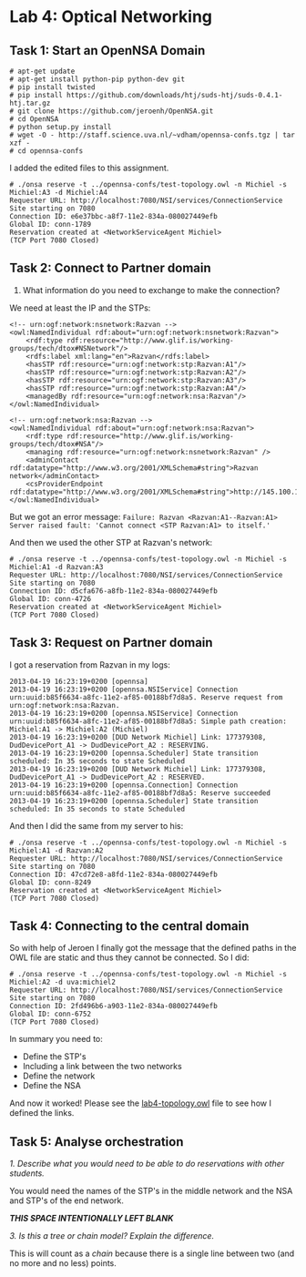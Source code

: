 Lab 4: Optical Networking
=========================

Task 1: Start an OpenNSA Domain
-------------------------------

    # apt-get update
    # apt-get install python-pip python-dev git
    # pip install twisted
    # pip install https://github.com/downloads/htj/suds-htj/suds-0.4.1-htj.tar.gz
    # git clone https://github.com/jeroenh/OpenNSA.git
    # cd OpenNSA
    # python setup.py install
    # wget -O - http://staff.science.uva.nl/~vdham/opennsa-confs.tgz | tar xzf - 
    # cd opennsa-confs

I added the edited files to this assignment.

    # ./onsa reserve -t ../opennsa-confs/test-topology.owl -n Michiel -s Michiel:A3 -d Michiel:A4
	Requester URL: http://localhost:7080/NSI/services/ConnectionService
	Site starting on 7080
	Connection ID: e6e37bbc-a8f7-11e2-834a-080027449efb
	Global ID: conn-1789
	Reservation created at <NetworkServiceAgent Michiel>
	(TCP Port 7080 Closed)

Task 2: Connect to Partner domain
---------------------------------

 1. What information do you need to exchange to make the connection?

We need at least the IP and the STPs:

    <!-- urn:ogf:network:nsnetwork:Razvan -->
    <owl:NamedIndividual rdf:about="urn:ogf:network:nsnetwork:Razvan">
        <rdf:type rdf:resource="http://www.glif.is/working-groups/tech/dtox#NSNetwork"/>
        <rdfs:label xml:lang="en">Razvan</rdfs:label>
        <hasSTP rdf:resource="urn:ogf:network:stp:Razvan:A1"/>
        <hasSTP rdf:resource="urn:ogf:network:stp:Razvan:A2"/>
        <hasSTP rdf:resource="urn:ogf:network:stp:Razvan:A3"/>
        <hasSTP rdf:resource="urn:ogf:network:stp:Razvan:A4"/>
        <managedBy rdf:resource="urn:ogf:network:nsa:Razvan"/>
    </owl:NamedIndividual>
    
    <!-- urn:ogf:network:nsa:Razvan -->
    <owl:NamedIndividual rdf:about="urn:ogf:network:nsa:Razvan">
        <rdf:type rdf:resource="http://www.glif.is/working-groups/tech/dtox#NSA"/>
        <managing rdf:resource="urn:ogf:network:nsnetwork:Razvan" />
        <adminContact rdf:datatype="http://www.w3.org/2001/XMLSchema#string">Razvan network</adminContact>
        <csProviderEndpoint rdf:datatype="http://www.w3.org/2001/XMLSchema#string">http://145.100.104.136:9080/NSI/services/ConnectionService</csProviderEndpoint>
    </owl:NamedIndividual>

But we got an error message: `Failure: Razvan <Razvan:A1--Razvan:A1> Server raised fault: 'Cannot connect <STP Razvan:A1> to itself.'`

And then we used the other STP at Razvan's network:

    # ./onsa reserve -t ../opennsa-confs/test-topology.owl -n Michiel -s Michiel:A1 -d Razvan:A3
	Requester URL: http://localhost:7080/NSI/services/ConnectionService
	Site starting on 7080
	Connection ID: d5cfa676-a8fb-11e2-834a-080027449efb
	Global ID: conn-4726
	Reservation created at <NetworkServiceAgent Michiel>
	(TCP Port 7080 Closed)

Task 3: Request on Partner domain
--------------------------------

I got a reservation from Razvan in my logs:

    2013-04-19 16:23:19+0200 [opennsa] 
	2013-04-19 16:23:19+0200 [opennsa.NSIService] Connection urn:uuid:b85f6634-a8fc-11e2-af85-00188bf7d8a5. Reserve request from urn:ogf:network:nsa:Razvan.
	2013-04-19 16:23:19+0200 [opennsa.NSIService] Connection urn:uuid:b85f6634-a8fc-11e2-af85-00188bf7d8a5: Simple path creation: Michiel:A1 -> Michiel:A2 (Michiel)
	2013-04-19 16:23:19+0200 [DUD Network Michiel] Link: 177379308, DudDevicePort_A1 -> DudDevicePort_A2 : RESERVING.
	2013-04-19 16:23:19+0200 [opennsa.Scheduler] State transition scheduled: In 35 seconds to state Scheduled
	2013-04-19 16:23:19+0200 [DUD Network Michiel] Link: 177379308, DudDevicePort_A1 -> DudDevicePort_A2 : RESERVED.
	2013-04-19 16:23:19+0200 [opennsa.Connection] Connection urn:uuid:b85f6634-a8fc-11e2-af85-00188bf7d8a5: Reserve succeeded
	2013-04-19 16:23:19+0200 [opennsa.Scheduler] State transition scheduled: In 35 seconds to state Scheduled
	
And then I did the same from my server to his:

    # ./onsa reserve -t ../opennsa-confs/test-topology.owl -n Michiel -s Michiel:A1 -d Razvan:A2
	Requester URL: http://localhost:7080/NSI/services/ConnectionService
	Site starting on 7080
	Connection ID: 47cd72e8-a8fd-11e2-834a-080027449efb
	Global ID: conn-8249
	Reservation created at <NetworkServiceAgent Michiel>
	(TCP Port 7080 Closed)

Task 4: Connecting to the central domain
---------------------------------------

So with help of Jeroen I finally got the message that the defined paths in the OWL file are static and thus they cannot be connected. So I did:

    # ./onsa reserve -t ../opennsa-confs/test-topology.owl -n Michiel -s Michiel:A2 -d uva:michiel2
	Requester URL: http://localhost:7080/NSI/services/ConnectionService
	Site starting on 7080
	Connection ID: 2fd496b6-a903-11e2-834a-080027449efb
	Global ID: conn-6752
	(TCP Port 7080 Closed)
	
In summary you need to:

 - Define the STP's
  - Including a link between the two networks
 - Define the network
 - Define the NSA

And now it worked! Please see the [lab4-topology.owl](lab4-topology.owl) file to see how I defined the links. 

Task 5: Analyse orchestration
----------------------------

*1. Describe what you would need to be able to do reservations with other students.*

You would need the names of the STP's in the middle network and the NSA and STP's of the end network.

***THIS SPACE INTENTIONALLY LEFT BLANK***

*3. Is this a tree or chain model? Explain the difference.*

This is will count as a _chain_ because there is a single line between two (and no more and no less) points.


